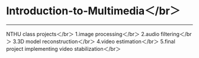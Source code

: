 # Introduction-to-Multimedia＜/br＞
----------------------------------------------
NTHU class projects＜/br＞
1.image processing＜/br＞ 
2.audio filtering＜/br＞
3.3D model reconstruction＜/br＞ 
4.video estimation＜/br＞
5.final project implementing video stabilization＜/br＞

